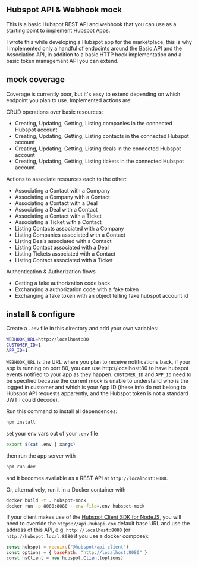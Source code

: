 ## Hubspot API & Webhook mock

This is a basic Hubspot REST API and webhook that you can use as a starting point to implement Hubspot Apps.  

I wrote this while developing a Hubspot app for the marketplace, this is why I implemented only a handful of endpoints around the Basic API and the Association API, in addition to a basic HTTP hook implementation and a basic token management API you can extend.

## mock coverage
Coverage is currently poor, but it's easy to extend depending on which endpoint you plan to use. Implemented actions are:

CRUD operations over basic resources:
* Creating, Updating, Getting, Listing companies in the connected Hubspot account
* Creating, Updating, Getting, Listing contacts in the connected Hubspot account
* Creating, Updating, Getting, Listing deals in the connected Hubspot account
* Creating, Updating, Getting, Listing tickets in the connected Hubspot account

Actions to associate resources each to the other:
* Associating a Contact with a Company
* Associating a Company with a Contact
* Associating a Contact with a Deal
* Associating a Deal with a Contact
* Associating a Contact with a Ticket
* Associating a Ticket with a Contact
* Listing Contacts associated with a Company
* Listing Companies associated with a Contact
* Listing Deals associated with a Contact
* Listing Contact associated with a Deal
* Listing Tickets associated with a Contact
* Listing Contact associated with a Ticket

Authentication & Authorization flows
* Getting a fake authorization code back
* Exchanging a authorization code with a fake token
* Exchanging a fake token with an object telling fake hubspot account id





## install & configure

Create a `.env` file in this directory and add your own variables:
```sh
WEBHOOK_URL=http://localhost:80
CUSTOMER_ID=1
APP_ID=1
```
`WEBHOOK_URL` is the URL where you plan to receive notifications back, if your app is running on port 80, you can use http://localhost:80 to have hubspot events notified to your app as they happen. `CUSTOMER_ID` and `APP_ID` need to be specified because the current mock is unable to understand who is the logged in customer and which is your App ID (these info do not belong to Hubspot API requests apparently, and the Hubspot token is not a standard JWT I could decode).


Run this command to install all dependences:

```bash
npm install
```
set your env vars out of your `.env` file
```bash
export $(cat .env | xargs)
```

then run the app server with
```bash
npm run dev
```
and it becomes available as a REST API at `http://localhost:8080`.

Or, alternatively, run it in a Docker container with
```bash
docker build -t . hubspot-mock
docker run -p 8080:8080 --env-file=.env hubspot-mock
```

If your client makes use of the [Hubspot Client SDK for NodeJS](https://github.com/HubSpot/hubspot-api-nodejs), you will need to override the `https://api.hubapi.com` default base URL and use the address of this API, e.g. `http://localhost:8080` (or `http://hubspot.local:8080` if you use a docker compose):

```javascript
const hubspot = require("@hubspot/api-client")
const options = { basePath: "http://localhost:8080" }
const hsClient = new hubspot.Client(options)

```